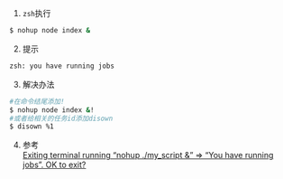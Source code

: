 1. `zsh`执行
```bash
$ nohup node index &
```
2. 提示
```bash
zsh: you have running jobs
```
3. 解决办法
```bash
#在命令结尾添加!
$ nohup node index &!
#或者给相关的任务id添加disown
$ disown %1
```
4. 参考  
[Exiting terminal running “nohup ./my_script &” => “You have running jobs”. OK to exit?](https://unix.stackexchange.com/questions/231316/exiting-terminal-running-nohup-my-script-you-have-running-jobs-ok-to)